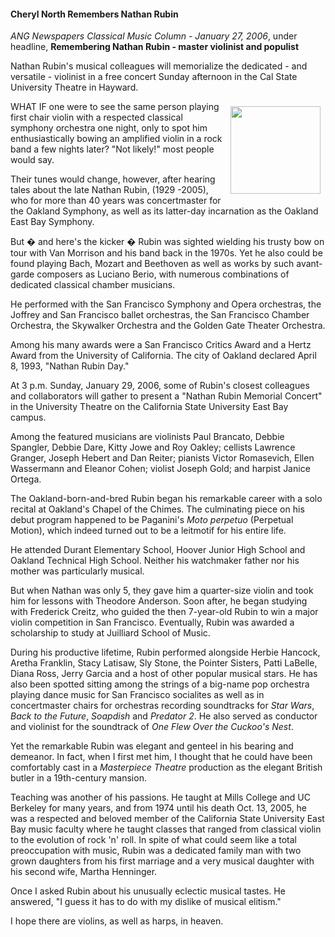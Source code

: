 <!-- MAIN TABLE -->
<tr class="table_main" >
<td class="td_center" valign="top">



<!-- PAGE TITLE -->


<h4>Cheryl North Remembers Nathan Rubin<br /></h4>
<p></p>



<!-- NEWSPAPER TITLE AND DATE -->
<i>ANG Newspapers Classical Music Column - January 27, 2006</i>, under headline, <b>Remembering Nathan Rubin - master violinist and populist</b><p></p>
<p></p>
   
  Nathan Rubin's musical colleagues will memorialize the dedicated - and versatile - violinist in a free concert Sunday afternoon in the Cal State University Theatre in Hayward.<p></p> 

<img height=140 hspace=8      src="images/nathan_rubin.jpg" width=144      align=right vspace=8 />   
 
WHAT IF one were to see the same person playing first chair violin with a respected classical symphony orchestra one night, only to spot him enthusiastically bowing an amplified violin in a rock band a few nights later? 
"Not likely!" most people would say. <p></p>

Their tunes would change, however, after hearing tales about the late Nathan Rubin, (1929 -2005), who for more than 40 years was concertmaster for the Oakland Symphony, as well as its latter-day incarnation as the Oakland East Bay Symphony.  <p></p>

But � and here's the kicker � Rubin was sighted wielding his trusty bow on tour with Van Morrison and his band back in the 1970s. Yet he also could be found playing Bach, Mozart and Beethoven as well as works by such avant-garde composers as Luciano Berio, with numerous combinations of dedicated classical chamber musicians. <p></p>

He performed with the San Francisco Symphony and Opera orchestras, the Joffrey and San Francisco ballet orchestras, the San Francisco Chamber Orchestra, the Skywalker Orchestra and the Golden Gate Theater Orchestra.<p></p> 

Among his many awards were a San Francisco Critics Award and a Hertz Award from the University of California. The city of Oakland declared April 8, 1993, "Nathan Rubin Day." <p></p>

At 3 p.m. Sunday, January 29, 2006, some of Rubin's closest colleagues and collaborators will gather to present a "Nathan Rubin Memorial Concert" in the University Theatre on the California State University East Bay campus.  

Among the featured musicians are violinists Paul Brancato, Debbie Spangler, Debbie Dare, Kitty Jowe and Roy Oakley; cellists Lawrence Granger, Joseph Hebert and Dan Reiter; pianists Victor Romasevich, Ellen Wassermann and Eleanor Cohen; violist Joseph Gold; and harpist Janice Ortega. <p></p>

The Oakland-born-and-bred Rubin began his remarkable career with a solo recital at Oakland's Chapel of the Chimes. The culminating piece on his debut program happened to be Paganini's <i>Moto perpetuo</i> (Perpetual Motion), which indeed turned out to be a leitmotif for his entire life. <p></p>

He attended Durant Elementary School, Hoover Junior High School and Oakland Technical High School. Neither his watchmaker father nor his mother was particularly musical. 

But when Nathan was only 5, they gave him a quarter-size violin and took him for lessons with Theodore Anderson. Soon after, he began studying with Frederick Creitz, who guided the then 7-year-old Rubin to win a major violin competition in San Francisco. Eventually, Rubin was awarded a scholarship to study at Juilliard School of Music. <p></p>

During his productive lifetime, Rubin performed alongside Herbie Hancock, Aretha Franklin, Stacy Latisaw, Sly Stone, the Pointer Sisters, Patti LaBelle, Diana Ross, Jerry Garcia and a host of other popular musical stars. He has also been spotted sitting among the strings of a big-name pop orchestra playing dance music for San Francisco socialites as well as in concertmaster chairs for orchestras recording soundtracks for <i>Star Wars</i>, <i>Back to the Future</i>, <i>Soapdish</i> and <i>Predator 2</i>. He also served as conductor and violinist for the soundtrack of <i>One Flew Over the Cuckoo's Nest</i>.<p></p> 

Yet the remarkable Rubin was elegant and genteel in his bearing and demeanor. In fact, when I first met him, I thought that he could have been comfortably cast in a <i>Masterpiece Theatre</i> production as the elegant British butler in a 19th-century mansion. <p></p>

Teaching was another of his passions. He taught at Mills College and UC Berkeley for many years, and from 1974 until his death Oct. 13, 2005, he was a respected and beloved member of the California State University East Bay music faculty where he taught classes that ranged from classical violin to the evolution of rock 'n' roll. 
In spite of what could seem like a total preoccupation with music, Rubin was a dedicated family man with two grown daughters from his first marriage and a very musical daughter with his second wife, Martha Henninger. <p></p>

Once I asked Rubin about his unusually eclectic musical tastes. He answered, "I guess it has to do with my dislike of musical elitism." <p></p>

I hope there are violins, as well as harps, in heaven.<p></p> 

 






      




<!-- LEFT TO RIGHT CELL CHANGE -->
</td><td class="td_right">


</p>

</td></tr></table>


</td></tr></table>
</td></tr></table>

<br /><br />


<img src="images/btn_articles_on.gif" height="1" width="1" />
<img src="images/btn_casestudies_on.gif" height="1" width="1" />
<img src="images/btn_cheryl_on.gif" height="1" width="1" />
<img src="images/btn_cheryl_p_on.gif" height="1" width="1" />
<img src="images/btn_clients_on.gif" height="1" width="1" />
<img src="images/btn_contact_on.gif" height="1" width="1" />
<img src="images/btn_history_on.gif" height="1" width="1" />
<img src="images/btn_home_on.gif" height="1" width="1" />
<img src="images/btn_interviews_on.gif" height="1" width="1" />
<img src="images/btn_resume_on.gif" height="1" width="1" />
<img src="images/btn_reviews_on.gif" height="1" width="1" />
<img src="images/btn_services_on.gif" height="1" width="1" />
<img src="images/btn_warner_on.gif" height="1" width="1" />
<img src="images/btn_warner_p_on.gif" height="1" width="1" />

<!-- EXTERNAL LINKS -->
<div style="position: absolute; top: -20px; left: -20px;">
<a href="http://www.dunningmarketing.com">.</a>
<a href="http://www.witnessamerica.com">.</a>
<a href="http://www.witnessamerica.com/camcorders">.</a>
<a href="http://www.ksql.com">.</a>
<a href="http://www.ascendaviation.com">.</a>
<a href="http://www.echovalleysupply.com">.</a>
<a href="http://www.northworks.net">.</a>
<a href="http://www.attainia.com">.</a>
<a href="http://www.briandunning.com">.</a>
</div>
<!-- END EXTERNAL LINKS -->

</body>
</html>
